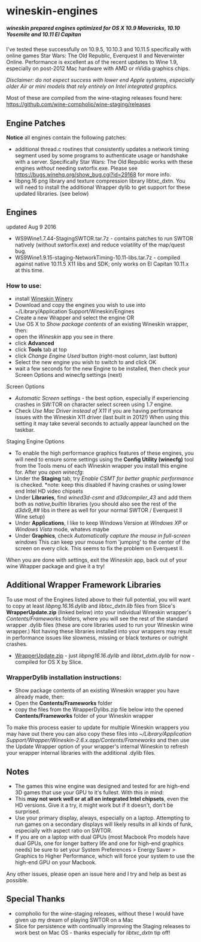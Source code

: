 # wineskin-engines
##### wineskin prepared engines optimized for OS X 10.9 Mavericks, 10.10 Yosemite and 10.11 El Capitan

I've tested these successfully on 10.9.5, 10.10.3 and 10.11.5 specifically with online games Star Wars: The Old Republic, Everquest II and Neverwinter Online. Performance is excellent as of the recent updates to Wine 1.9, especially on post-2012 Mac hardware with AMD or nVidia graphics chips.

*Disclaimer: do not expect success with lower end Apple systems, especially older Air or mini models that rely entirely on Intel integrated graphics.*

Most of these are compiled from the wine-staging releases found here: https://github.com/wine-compholio/wine-staging/releases

## Engine Patches
**Notice** all engines contain the following patches:

* additional thread.c routines that consistently updates a network timing segment used by some programs to authenticate usage or handshake with a server.  Specifically Star Wars: The Old Republic works with these engines *without* needing swtorfix.exe.  Please see https://bugs.winehq.org/show_bug.cgi?id=29168 for more info.
* libpng.16 png library and texture compression library libtxc_dxtn.  You will need to install the additional Wrapper dylib to get support for these updated libraries. (see below)

## Engines
updated Aug 9 2016

* WS9Wine1.7.44-StagingSWTOR.tar.7z - contains patches to run SWTOR natively (without swtorfix.exe) and reduce volatility of the map/quest bug.
* WS9Wine1.9.15-staging-NetworkTiming-10.11-libs.tar.7z - compiled against native 10.11.5 X11 libs and SDK; only works on El Capitan 10.11.x at this time.
 
### How to use:

* install [Wineskin Winery](http://wineskin.urgesoftware.com/tiki-index.php?page=Downloads)
* Download and copy the engines you wish to use into ~/Library/Application Support/Wineskin/Engines
 * Create a new Wrapper and select the engine
 OR 
 * Use OS X to *Show package contents* of an existing Wineskin wrapper, then:
  * open the *Wineskin* app you see in there
  * click **Advanced**
  * click **Tools** tab at top
  * click *Change Engine Used* button (right-most column, last button)
  * Select the new engine you wish to switch to and click OK
  * wait a few seconds for the new Engine to be installed, then check your Screen Options and winecfg settings (next)
 
 Screen Options
  * *Automatic Screen settings* - the best option, especially if experiencing crashes in SW:TOR on character select screen using 1.7 engine.
  * Check *Use Mac Driver instead of X11* if you are having performance issues with the Wineskin X11 driver (last built in 2012!)  When using this setting it may take several seconds to actually appear launched on the taskbar.
  
 Staging Engine Options
 
 * To enable the high performance graphics features of these engines, you will need to ensure some settings using the **Config Utility (winecfg)** tool from the Tools menu of each Wineskin wrapper you install this engine for.  After you *open winecfg*:
  * Under the **Staging** tab, try *Enable CSMT for better graphic performance* is checked. *note: keep this disabled if having crashes or using lower end Intel HD video chipsets
  * Under **Libraries**, find *wined3d-csmt* and *d3dcompiler_43* and add them both as *native,builtin* libraries (you should also see the rest of the *d3dx9_##* libs in there as well for your normal SWTOR / Everquest II Wine setup)
  * Under **Applications**, I like to keep Windows Version at *Windows XP* or *Windows Vista* mode, whatevs maybe
  * Under **Graphics**, check *Automatically capture the mouse in full-screen windows*  This can keep your mouse from 'jumping' to the center of the screen on every click.  This seems to fix the problem on Everquest II.

 When you are done with settings, exit the *Wineskin* app, back out of your wine Wrapper package and give it a try!

## Additional Wrapper Framework Libraries

To use most of the Engines listed above to their full potential, you will want to copy at least *libpng.16.16.dylib* and *libtxc_dxtn.lib* files from Slice's **WrapperUpdate.zip** (linked below) into your individual Wineskin wrapper's *Contents/Frameworks* folders, where you will see the rest of the standard wrapper .dylib files (these are core libraries used to run your Wineskin wine wrapper.) Not having these libraries installed into your wrappers may result in performance issues like slowness, missing or black textures or outright crashes.

* [WrapperUpdate.zip](https://dl.dropboxusercontent.com/u/17286472/Other/WrapperUpdate-2.zip) - just *libpng16.16.dylib* and *libtxt_dxtn.dylib* for now - compiled for OS X by Slice.

### WrapperDylib installation instructions:

* Show package contents of an existing Wineskin wrapper you have already made, then:
 * Open the **Contents/Frameworks** folder
 * copy the files from the WrapperDylibs.zip file below into the opened **Contents/Frameworks** folder of your Wineskin wrapper
 
To make this process easier to update for multiple Wineskin wrappers you may have out there you can also copy these files into *~/Library/Application Support/Wrapper/Wineskin-2.6.x.app/Contents/Frameworks* and then use the Update Wrapper option of your wrapper's internal Wineskin to refresh your wrapper internal libraries with the additional .dylib files.


## Notes
 * The games this wine engine was designed and tested for are high-end 3D games that use your GPU to it's fullest. With this in mind:
  * This **may not work well or at all on integrated Intel chipsets**, even the HD versions. Give it a try, it might work but if it doesn't, don't be surprised.
  * Use your primary display, always, especially on a laptop. Attempting to run games on a secondary displays will likely results in all kinds of funk, especially with aspect ratio on SWTOR.
  * If you are on a laptop with dual GPUs (most Macbook Pro models have dual GPUs, one for longer battery life and one for high-end graphics needs) be sure to set your System Preferences > Energy Saver > Graphics to Higher Performance, which will force your system to use the high-end GPU on your Macbook.

Any other issues, please open an issue here and I try and help as best as possible.

## Special Thanks
* compholio for the wine-staging releases, without these I would have given up my dream of playing SWTOR on a Mac
* Slice for persistence with continually improving the Staging releases to work best on Mac OS - thanks especially for *libtxc_dxtn* tip off!


